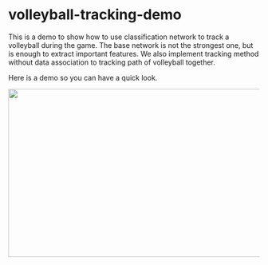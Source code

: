 # volleyball-tracking-demo

This is a demo to show how to use classification network to track a volleyball during the game. The base network is not the strongest one, but is enough to extract important features. We also implement tracking method without data association to tracking path of volleyball together.

Here is a demo so you can have a quick look.

<p align="center">
    <img width=600 height=337 src="ezgif.com-optimize.gif"/>
</p>
